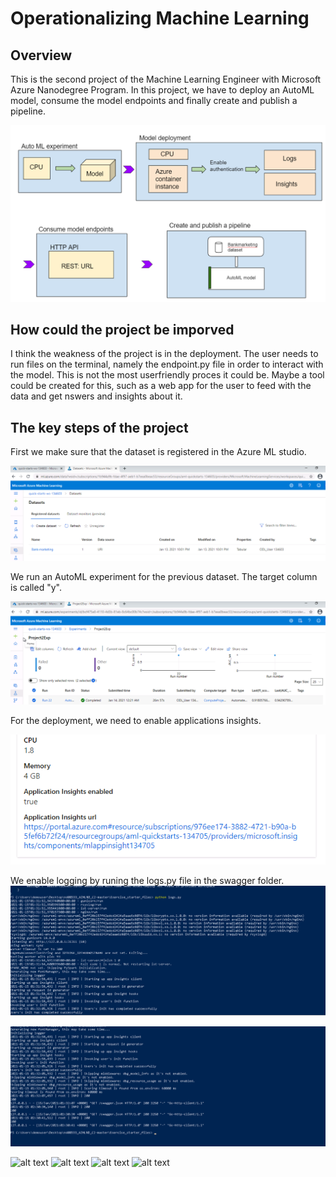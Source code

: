 # Operationalizing Machine Learning

## Overview
This is the second project of the Machine Learning Engineer with Microsoft Azure Nanodegree Program. In this project, we have to deploy an AutoML model, consume the model endpoints and finally create and publish a pipeline.

![alt text](https://github.com/yimp341/nd00333_AZMLND_C2-1/blob/master/Archdiagram.PNG?raw=true)

## How could the project be imporved
I think the weakness of the project is in the deployment. The user needs to run files on the terminal, namely the endpoint.py file in order to interact with the model. This is not the most userfriendly proces it could be. Maybe a tool could be created for this, such as a web app for the user to feed with the data and get nswers and insights about it.

## The key steps of the project
First we make sure that the dataset is registered in the Azure ML studio.

![alt text](https://github.com/yimp341/nd00333_AZMLND_C2-1/blob/master/Bankmarketing%20dataset.PNG?raw=true)

We run an AutoML experiment for the previous dataset. The target column is called "y".

![alt text](https://github.com/yimp341/nd00333_AZMLND_C2-1/blob/master/Experiment%20completed.PNG?raw=true)

For the deployment, we need to enable applications insights.

![alt text](https://github.com/yimp341/nd00333_AZMLND_C2-1/blob/master/Applications%20insights%20enabled.PNG?raw=true)

We enable logging by runing the logs.py file in the swagger folder.
![alt text](https://github.com/yimp341/nd00333_AZMLND_C2-1/blob/master/Logs1.PNG?raw=true)

![alt text](https://github.com/yimp341/nd00333_AZMLND_C2-1/blob/master/Logs2.PNG?raw=true)

![alt text](?raw=true)
![alt text](?raw=true)
![alt text](?raw=true)
![alt text](?raw=true)




